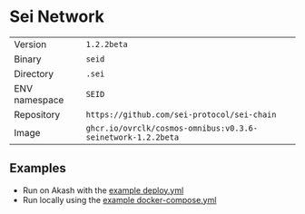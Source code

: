 # Sei Network

| | |
|---|---|
|Version|`1.2.2beta`|
|Binary|`seid`|
|Directory|`.sei`|
|ENV namespace|`SEID`|
|Repository|`https://github.com/sei-protocol/sei-chain`|
|Image|`ghcr.io/ovrclk/cosmos-omnibus:v0.3.6-seinetwork-1.2.2beta`|

## Examples

- Run on Akash with the [example deploy.yml](./deploy.yml)
- Run locally using the [example docker-compose.yml](./docker-compose.yml)